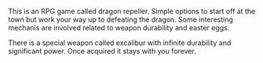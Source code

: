 This is an RPG game called dragon repeller. Simple options to start off at the town but work your way up to defeating the dragon. Some interesting mechanis are involved related to weapon durability and easter eggs.

There is a special weapon called excalibur with infinite durability and significant power. Once acquired it stays with you forever.
